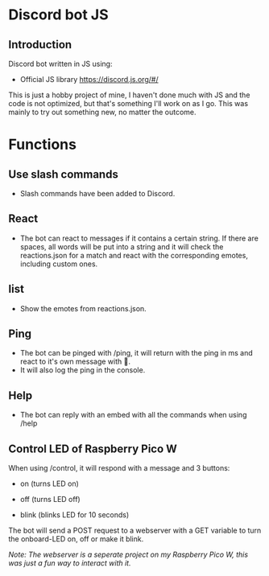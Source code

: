 
# Discord bot JS
  
  

## Introduction

  

Discord bot written in JS using:

* Official JS library https://discord.js.org/#/

  

This is just a hobby project of mine, I haven't done much with JS and the code is not optimized, but that's something I'll work on as I go. This was mainly to try out something new, no matter the outcome.


  

# Functions

  

 ## Use slash commands
* Slash commands have been added to Discord. 

## React

  * The bot can react to messages if it contains a certain string. If there are spaces, all words will be put into a string and it will check the reactions.json for a match and react with the corresponding emotes, including custom ones.

## list
   * Show the emotes from reactions.json.

  

## Ping

  * The bot can be pinged with /ping, it will return with the ping in ms and react to it's own message with 🏓.
  * It will also log the ping in the console.

  

## Help
 * The bot can reply with an embed with all the commands when using /help

  

## Control LED of Raspberry Pico W

   When using /control, it will respond with a message and 3 buttons:

  * on (turns LED on)

  * off (turns LED off)

  * blink (blinks LED for 10 seconds)

The bot will send a POST request to a webserver with a GET variable to turn the onboard-LED on, off or make it blink.

*Note: The webserver is a seperate project on my Raspberry Pico W, this was just a fun way to interact with it.*
